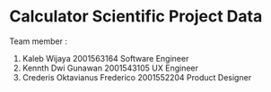 # Calculator Scientific Project Data

Team member :
1. Kaleb Wijaya 2001563164 Software Engineer
2. Kennth Dwi Gunawan 2001543105 UX Engineer
3. Crederis Oktavianus Frederico 2001552204 Product Designer
